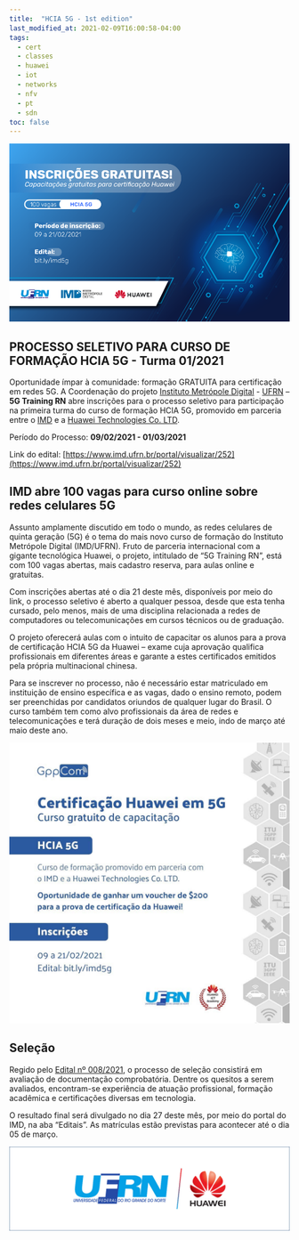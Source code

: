 ```yaml
---
title:  "HCIA 5G - 1st edition"
last_modified_at: 2021-02-09T16:00:58-04:00
tags:
  - cert
  - classes
  - huawei
  - iot
  - networks
  - nfv
  - pt
  - sdn
toc: false
---
```


[![](/assets/images/posts/2021-02-09-hcia-5g/1.png)](https://www.imd.ufrn.br/portal/visualizar/252)

## PROCESSO SELETIVO PARA CURSO DE FORMAÇÃO HCIA 5G - Turma 01/2021

Oportunidade ímpar à comunidade: formação GRATUITA para certificação em redes 5G. A Coordenação do projeto [Instituto Metrópole Digital](https://www.imd.ufrn.br/) - [UFRN](https://www.ufrn.br/) – **5G Training RN** abre inscrições para o processo seletivo para participação na primeira turma do curso de formação HCIA 5G, promovido em parceria entre o [IMD](https://www.imd.ufrn.br/) e a [Huawei Technologies Co. LTD](https://www.huawei.com/br/).

Período do Processo: **09/02/2021 - 01/03/2021**

Link do edital: [https://www.imd.ufrn.br/portal/visualizar/252](https://www.imd.ufrn.br/portal/visualizar/252)

## IMD abre 100 vagas para curso online sobre redes celulares 5G

Assunto amplamente discutido em todo o mundo, as redes celulares de quinta geração (5G) é o tema do mais novo curso de formação do Instituto Metrópole Digital (IMD/UFRN). Fruto de parceria internacional com a gigante tecnológica Huawei, o projeto, intitulado de “5G Training RN”, está com 100 vagas abertas, mais cadastro reserva, para aulas online e gratuitas.

Com inscrições abertas até o dia 21 deste mês, disponíveis por meio do link, o processo seletivo é aberto a qualquer pessoa, desde que esta tenha cursado, pelo menos, mais de uma disciplina relacionada a redes de computadores ou telecomunicações em cursos técnicos ou de graduação.

O projeto oferecerá aulas com o intuito de capacitar os alunos para a prova de certificação HCIA 5G da Huawei – exame cuja aprovação qualifica profissionais em diferentes áreas e garante a estes certificados emitidos pela própria multinacional chinesa.

Para se inscrever no processo, não é necessário estar matriculado em instituição de ensino específica e as vagas, dado o ensino remoto, podem ser preenchidas por candidatos oriundos de qualquer lugar do Brasil. O curso também tem como alvo profissionais da área de redes e telecomunicações e terá duração de dois meses e meio, indo de março até maio deste ano.

[![](/assets/images/posts/2021-02-09-hcia-5g/3.jpg)](https://www.imd.ufrn.br/portal/visualizar/252)

## Seleção

Regido pelo [Edital nº 008/2021](https://imd.ufrn.br/portal/visualizar/252), o processo de seleção consistirá em avaliação de documentação comprobatória. Dentre os quesitos a serem avaliados, encontram-se experiência de atuação profissional, formação acadêmica e certificações diversas em tecnologia.

O resultado final será divulgado no dia 27 deste mês, por meio do portal do IMD, na aba “Editais”. As matrículas estão previstas para acontecer até o dia 05 de março.

![](/assets/images/posts/2021-02-09-hcia-5g/2.jpeg)